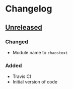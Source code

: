 # Changelog

## [Unreleased][]

[Unreleased]: https://github.com/chaostoolkit-incubator/chaostoolkit-toxiproxy/compare/51c126...HEAD

### Changed

-   Module name to `chaostoxi`

### Added

-   Travis CI
-   Initial version of code